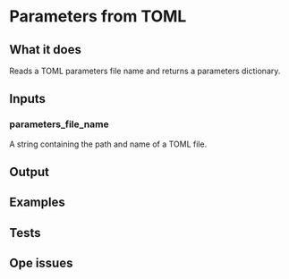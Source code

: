 # Parameters from TOML

## What it does
Reads a TOML parameters file name and returns a parameters dictionary.

## Inputs
### parameters_file_name
A string containing the path and name of a TOML file.
## Output

###

## Examples

###

## Tests

###


## Ope issues
